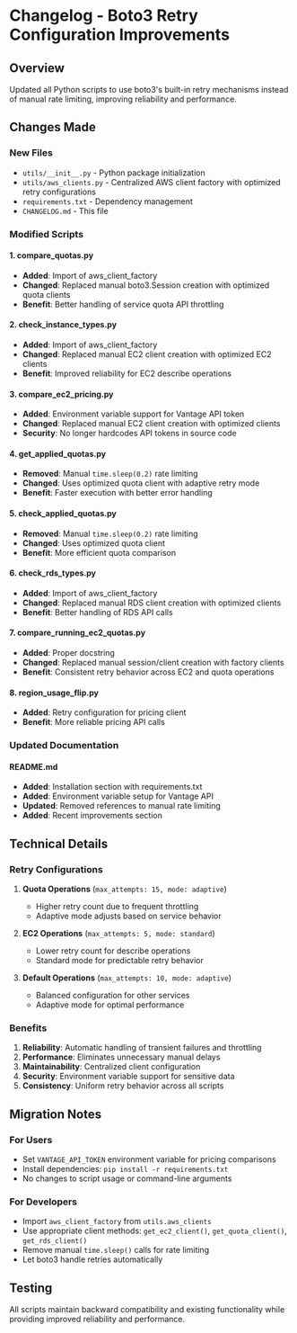 # Changelog - Boto3 Retry Configuration Improvements

## Overview
Updated all Python scripts to use boto3's built-in retry mechanisms instead of manual rate limiting, improving reliability and performance.

## Changes Made

### New Files
- `utils/__init__.py` - Python package initialization
- `utils/aws_clients.py` - Centralized AWS client factory with optimized retry configurations
- `requirements.txt` - Dependency management
- `CHANGELOG.md` - This file

### Modified Scripts

#### 1. compare_quotas.py
- **Added**: Import of aws_client_factory
- **Changed**: Replaced manual boto3.Session creation with optimized quota clients
- **Benefit**: Better handling of service quota API throttling

#### 2. check_instance_types.py
- **Added**: Import of aws_client_factory
- **Changed**: Replaced manual EC2 client creation with optimized EC2 clients
- **Benefit**: Improved reliability for EC2 describe operations

#### 3. compare_ec2_pricing.py
- **Added**: Environment variable support for Vantage API token
- **Changed**: Replaced manual EC2 client creation with optimized clients
- **Security**: No longer hardcodes API tokens in source code

#### 4. get_applied_quotas.py
- **Removed**: Manual `time.sleep(0.2)` rate limiting
- **Changed**: Uses optimized quota client with adaptive retry mode
- **Benefit**: Faster execution with better error handling

#### 5. check_applied_quotas.py
- **Removed**: Manual `time.sleep(0.2)` rate limiting
- **Changed**: Uses optimized quota client
- **Benefit**: More efficient quota comparison

#### 6. check_rds_types.py
- **Added**: Import of aws_client_factory
- **Changed**: Replaced manual RDS client creation with optimized clients
- **Benefit**: Better handling of RDS API calls

#### 7. compare_running_ec2_quotas.py
- **Added**: Proper docstring
- **Changed**: Replaced manual session/client creation with factory clients
- **Benefit**: Consistent retry behavior across EC2 and quota operations

#### 8. region_usage_flip.py
- **Added**: Retry configuration for pricing client
- **Benefit**: More reliable pricing API calls

### Updated Documentation

#### README.md
- **Added**: Installation section with requirements.txt
- **Added**: Environment variable setup for Vantage API
- **Updated**: Removed references to manual rate limiting
- **Added**: Recent improvements section

## Technical Details

### Retry Configurations

1. **Quota Operations** (`max_attempts: 15, mode: adaptive`)
   - Higher retry count due to frequent throttling
   - Adaptive mode adjusts based on service behavior

2. **EC2 Operations** (`max_attempts: 5, mode: standard`)
   - Lower retry count for describe operations
   - Standard mode for predictable retry behavior

3. **Default Operations** (`max_attempts: 10, mode: adaptive`)
   - Balanced configuration for other services
   - Adaptive mode for optimal performance

### Benefits

1. **Reliability**: Automatic handling of transient failures and throttling
2. **Performance**: Eliminates unnecessary manual delays
3. **Maintainability**: Centralized client configuration
4. **Security**: Environment variable support for sensitive data
5. **Consistency**: Uniform retry behavior across all scripts

## Migration Notes

### For Users
- Set `VANTAGE_API_TOKEN` environment variable for pricing comparisons
- Install dependencies: `pip install -r requirements.txt`
- No changes to script usage or command-line arguments

### For Developers
- Import `aws_client_factory` from `utils.aws_clients`
- Use appropriate client methods: `get_ec2_client()`, `get_quota_client()`, `get_rds_client()`
- Remove manual `time.sleep()` calls for rate limiting
- Let boto3 handle retries automatically

## Testing
All scripts maintain backward compatibility and existing functionality while providing improved reliability and performance.